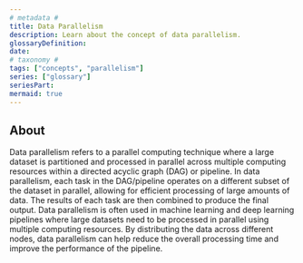 ```yaml
---
# metadata # 
title: Data Parallelism
description: Learn about the concept of data parallelism.
glossaryDefinition: 
date: 
# taxonomy #
tags: ["concepts", "parallelism"]
series: ["glossary"]
seriesPart:
mermaid: true
--- 
```


## About 

Data parallelism refers to a parallel computing technique where a large dataset is partitioned and processed in parallel across multiple computing resources within a directed acyclic graph (DAG) or pipeline. In data parallelism, each task in the DAG/pipeline operates on a different subset of the dataset in parallel, allowing for efficient processing of large amounts of data. The results of each task are then combined to produce the final output. Data parallelism is often used in machine learning and deep learning pipelines where large datasets need to be processed in parallel using multiple computing resources. By distributing the data across different nodes, data parallelism can help reduce the overall processing time and improve the performance of the pipeline.